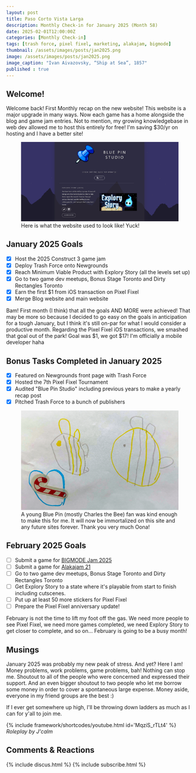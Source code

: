 ```yaml
---
layout: post
title: Paso Corto Vista Larga
description: Monthly Check-in for January 2025 (Month 58)
date: 2025-02-01T12:00:00Z
categories: [Monthly Check-in]
tags: [trash force, pixel fixel, marketing, alakajam, bigmode]
thumbnail: /assets/images/posts/jan2025.png
image: /assets/images/posts/jan2025.png
image_caption: "Ivan Aivazovsky, “Ship at Sea”, 1857"
published : true
---
```


## Welcome!
Welcome back! First Monthly recap on the new website! This website is a major upgrade in many ways. Now each game has a home alongside the blog and game jam entries. Not to mention, my growing knowledgebase in web dev allowed me to host this entirely for free! I'm saving $30/yr on hosting and I have a better site!

  <figure>
  <img src="/assets/images/posts/oldwebsite.png" alt="Image description">
  <figcaption>Here is what the website used to look like! Yuck!</figcaption>
</figure>

## January 2025 Goals 
  - [x] Host the 2025 Construct 3 game jam
  - [x] Deploy Trash Force onto Newgrounds
  - [x] Reach Minimum Viable Product with Explory Story (all the levels set up)
  - [x] Go to two game dev meetups, Bonus Stage Toronto and Dirty Rectangles Toronto
  - [x] Earn the first $1 from iOS transaction on Pixel Fixel
  - [x] Merge Blog website and main website

  Bam! First month (I think) that all the goals AND MORE were achieved! That may be more so because I decided to go easy on the goals in anticipation for a tough January, but I think it's still on-par for what I would consider a productive month. Regarding the Pixel Fixel iOS transactions, we smashed that goal out of the park! Goal was $1, we got $17! I'm officially a mobile developer haha

## Bonus Tasks Completed in January 2025
  - [x] Featured on Newgrounds front page with Trash Force
  - [x] Hosted the 7th Pixel Fixel Tournament
  - [x] Audited "Blue Pin Studio" including previous years to make a yearly recap post
  - [x] Pitched Trash Force to a bunch of publishers

  <figure>
  <img src="/assets/images/posts/fanart.png" alt="Image description">
  <figcaption>A young Blue Pin (mostly Charles the Bee) fan was kind enough to make this for me. It will now be immortalized on this site and any future sites forever. Thank you very much Oona!</figcaption>
</figure>


## February 2025 Goals 
  - [ ] Submit a game for [BIGMODE Jam 2025](https://itch.io/jam/bigmode-game-jam-2025)
  - [ ] Submit a game for [Alakajam 21](https://alakajam.com/)
  - [ ] Go to two game dev meetups, Bonus Stage Toronto and Dirty Rectangles Toronto
  - [ ] Get Explory Story to a state where it's playable from start to finish including cutscenes.
  - [ ] Put up at least 50 more stickers for Pixel Fixel
  - [ ] Prepare the Pixel Fixel anniversary update!

February is not the time to lift my foot off the gas. We need more people to see Pixel Fixel, we need more games completed, we need Explory Story to get closer to complete, and so on... February is going to be a busy month!
 

## Musings
January 2025 was probably my new peak of stress. And yet? Here I am! Money problems, work problems, game problems, bah! Nothing can stop me. Shoutout to all of the people who were concerned and expressed their support. And an even bigger shoutout to two people who let me borrow some money in order to cover a spontaneous large expense. Money aside, everyone in my friend groups are the best :) 

If I ever get somewhere up high, I'll be throwing down ladders as much as I can for y'all to join me.

{% include framework/shortcodes/youtube.html id='MqziS_rTLt4' %}
_Roleplay by J'calm_

## Comments & Reactions

{% include discus.html %}
{% include subscribe.html %}